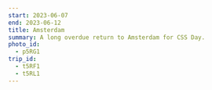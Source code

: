 ```yaml
---
start: 2023-06-07
end: 2023-06-12
title: Amsterdam
summary: A long overdue return to Amsterdam for CSS Day.
photo_id:
  - p5RG1
trip_id:
  - t5RF1
  - t5RL1
---
```

